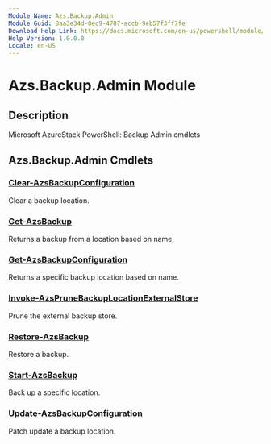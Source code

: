```yaml
---
Module Name: Azs.Backup.Admin
Module Guid: 8aa3e34d-0ec9-4787-accb-9eb57f3ff7fe
Download Help Link: https://docs.microsoft.com/en-us/powershell/module/azs.backup.admin
Help Version: 1.0.0.0
Locale: en-US
---
```


# Azs.Backup.Admin Module
## Description
Microsoft AzureStack PowerShell: Backup Admin cmdlets

## Azs.Backup.Admin Cmdlets
### [Clear-AzsBackupConfiguration](Clear-AzsBackupConfiguration.md)
Clear a backup location.

### [Get-AzsBackup](Get-AzsBackup.md)
Returns a backup from a location based on name.

### [Get-AzsBackupConfiguration](Get-AzsBackupConfiguration.md)
Returns a specific backup location based on name.

### [Invoke-AzsPruneBackupLocationExternalStore](Invoke-AzsPruneBackupLocationExternalStore.md)
Prune the external backup store.

### [Restore-AzsBackup](Restore-AzsBackup.md)
Restore a backup.

### [Start-AzsBackup](Start-AzsBackup.md)
Back up a specific location.

### [Update-AzsBackupConfiguration](Update-AzsBackupConfiguration.md)
Patch update a backup location.


